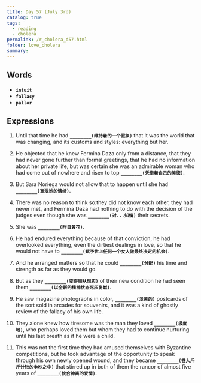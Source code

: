 ```yaml
---
title: Day 57 (July 3rd)
catalog: true
tags: 
  - reading
  - cholera
permalink: /r_cholera_d57.html
folder: love_cholera
summary: 
---
```


## Words

-   <b data-toggle="tooltip" data-original-title="{{site.data.glossary.intuit}}">`intuit`</b>
-   <b data-toggle="tooltip" data-original-title="{{site.data.glossary.fallacy}}">`fallacy`</b>
-   <b data-toggle="tooltip" data-original-title="{{site.data.glossary.pallor}}">`pallor`</b>



## Expressions

1.  Until that time he had <b data-toggle="tooltip" data-original-title="{{site.data.answers.eg_a}}">`________(维持着的一个假象)`</b> that it was the world that was changing, and its customs and styles: everything but her.

2.  He objected that he knew Fermina Daza only from a distance, that they had never gone further than formal greetings, that he had no information about her private life, but was certain she was an admirable woman who had come out of nowhere and risen to top <b data-toggle="tooltip" data-original-title="{{site.data.answers.eg_b}}">`________(凭借着自己的美德)`</b>.

3.  But Sara Noriega would not allow that to happen until she had <b data-toggle="tooltip" data-original-title="{{site.data.answers.eg_c}}">`________(宣泄她的情绪)`</b>.

4.  There was no reason to think so:they did not know each other, they had never met, and Fermina Daza had nothing to do with the decision of the judges even though she was <b data-toggle="tooltip" data-original-title="{{site.data.answers.eg_d}}">`________(对...知情)`</b> their secrets.

5.  She was <b data-toggle="tooltip" data-original-title="{{site.data.answers.eg_e}}">`________(昨日黄花)`</b>.

6.  He had endured everything because of that conviction, he had overlooked everything, even the dirtiest dealings in love, so that he would not have to <b data-toggle="tooltip" data-original-title="{{site.data.answers.eg_f}}">`________(赋予世上任何一个女人做最终决定的机会)`</b>.

7.  And he arranged matters so that he could <b data-toggle="tooltip" data-original-title="{{site.data.answers.eg_g}}">`________(分配)`</b> his time and strength as far as they would go.

8.  But as they <b data-toggle="tooltip" data-original-title="{{site.data.answers.eg_h}}">`________(变得顺从现实)`</b> of their new condition he had seen them <b data-toggle="tooltip" data-original-title="{{site.data.answers.eg_h2}}">`________(以全新的精神状态死灰复燃)`</b>.

9.  He saw magazine photographs in color, <b data-toggle="tooltip" data-original-title="{{site.data.answers.eg_i}}">`________(发黄的)`</b> postcards of the sort sold in arcades for souvenirs, and it was a kind of ghostly review of the fallacy of his own life.

10. They alone knew how tiresome was the man they loved <b data-toggle="tooltip" data-original-title="{{site.data.answers.eg_j}}">`________(极度地)`</b>, who perhaps loved them but whom they had to continue nurturing until his last breath as if he were a child.

11. This was not the first time they had amused themselves with Byzantine competitions, but he took advantage of the opportunity to speak through his own newly opened wound, and they became <b data-toggle="tooltip" data-original-title="{{site.data.answers.eg_k}}">`________(卷入斤斤计较的争吵之中)`</b> that stirred up in both of them the rancor of almost five years of <b data-toggle="tooltip" data-original-title="{{site.data.answers.eg_k2}}">`________(貌合神离的爱情)`</b>.